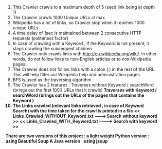 1. This Crawler crawls to a maximum depth of 5 (seed link being at depth 1)
2. The Crawler crawls 1000 Unique URLs at max
3. Wikipedia has a lot of links, so Crawler stop when it reaches 1000 unique URLs.
4. A time delay of 1sec is maintained between 2 consecutive HTTP requests (politeness factor)
5. In case of crawling with a Keyword , If the Keyword is not present, it stops crawling the subsequent children
6. The Crawler only crawls links with http://en.wikipedia.org/wiki/. In other words, do not follow links to non-English articles or to non-Wikipedia pages.
7. The Crawler does not follow links with a colon (:) in the rest of the URL. This will help filter out Wikipedia help and administration pages.
8. BFS is used as the traversing algorithm 
9. The Crawler has 2 features :
<a> Traverses without Keyword / searchWord (brings out the first 1000 URLs that it crawls)
<b> Traverses with Keyword / searchWord (brings out the URLs of the pages that contains the Keyword )
10. The Links crawled (relevant links retrieved , in case of Keyword Search) with the time taken for the crawl is printed in a file
<< Links_Crawled_WITHOUT_Keyword.txt ---> Search without keyword >>
<< Links_Crawled_WITH_Keyword.txt ----> Search with keyword >>

There are two versions of this project : 
a light weight Python version : using Beautiful Soup
A Java version : using jsoup